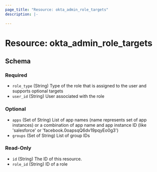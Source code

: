 ```yaml
---
page_title: "Resource: okta_admin_role_targets"
description: |-
  
---
```


# Resource: okta_admin_role_targets





<!-- schema generated by tfplugindocs -->
## Schema

### Required

- `role_type` (String) Type of the role that is assigned to the user and supports optional targets
- `user_id` (String) User associated with the role

### Optional

- `apps` (Set of String) List of app names (name represents set of app instances) or a combination of app name and app instance ID (like 'salesforce' or 'facebook.0oapsqQ6dv19pqyEo0g3')
- `groups` (Set of String) List of group IDs

### Read-Only

- `id` (String) The ID of this resource.
- `role_id` (String) ID of a role


